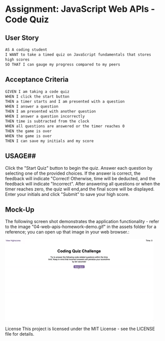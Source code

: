 # Assignment: JavaScript Web APIs - Code Quiz


## User Story

```
AS A coding student
I WANT to take a timed quiz on JavaScript fundamentals that stores high scores
SO THAT I can gauge my progress compared to my peers
```

## Acceptance Criteria

```
GIVEN I am taking a code quiz
WHEN I click the start button
THEN a timer starts and I am presented with a question
WHEN I answer a question
THEN I am presented with another question
WHEN I answer a question incorrectly
THEN time is subtracted from the clock
WHEN all questions are answered or the timer reaches 0
THEN the game is over
WHEN the game is over
THEN I can save my initials and my score
```
## USAGE##

Click the "Start Quiz" button to begin the quiz.
Answer each question by selecting one of the provided choices.
If the answer is correct, the feedback will indicate "Correct! Otherwise, time will be deducted, and the feedback will indicate "Incorrect".
After answering all questions or when the timer reaches zero, the quiz will end,and the final score will be displayed.
Enter your initials and click "Submit" to save your high score.

## Mock-Up

The following screen shot demonstrates the application functionality - refer to the image "04-web-apis-homework-demo.gif" in the assets folder for a reference; you can open up that image in your web browser.:

![A user clicks through an interactive coding quiz, then enters initials to save the high score before resetting and starting over.](./Assets/04-web-apis-homework-demo.gif)

License
This project is licensed under the MIT License - see the LICENSE file for details.